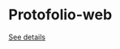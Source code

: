 # Protofolio-web
<a href="https://www.hemam-najd.com" target="_blank" rel="noopener noreferrer">See details</a>
